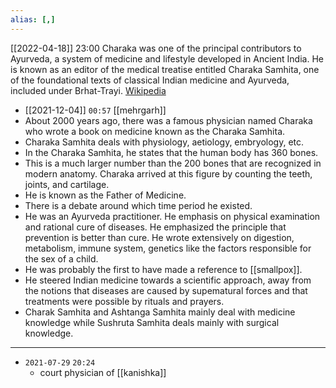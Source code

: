 ```yaml
---
alias: [,]
---
```


[[2022-04-18]] 23:00
Charaka was one of the principal contributors to Ayurveda, a system of medicine and lifestyle developed in Ancient India. He is known as an editor of the medical treatise entitled Charaka Samhita, one of the foundational texts of classical Indian medicine and Ayurveda, included under Brhat-Trayi.
[Wikipedia](https://en.wikipedia.org/wiki/Charaka)

- [[2021-12-04]] `00:57` [[mehrgarh]]
- About 2000 years ago, there was a famous physician named Charaka who wrote a book on medicine known as the Charaka Samhita.
- Charaka Samhita deals with physiology, aetiology, embryology, etc.
- In the Charaka Samhita, he states that the human body has 360 bones.
- This is a much larger number than the 200 bones that are recognized in modern anatomy. Charaka arrived at this figure by counting the teeth, joints, and cartilage.
- He is known as the Father of Medicine.
- There is a debate around which time period he existed.
- He was an Ayurveda practitioner. He emphasis on physical examination and rational cure of diseases. He emphasized the principle that prevention is better than cure. He wrote extensively on digestion, metabolism, immune system, genetics like the factors responsible for the sex of a child.
- He was probably the first to have made a reference to [[smallpox]].
- He steered Indian medicine towards a scientific approach, away from the notions that diseases are caused by supematural forces and that treatments were possible by rituals and prayers.
- Charak Samhita and Ashtanga Samhita mainly deal with medicine knowledge while Sushruta Samhita deals mainly with surgical knowledge.
*******************************
- `2021-07-29`  `20:24`
	- court physician of [[kanishka]]